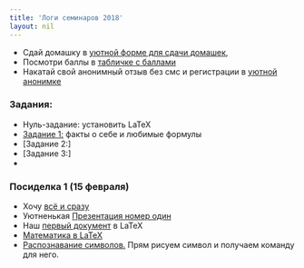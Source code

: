 ```yaml
---
title: 'Логи семинаров 2018'
layout: nil
---
```


* Сдай домашку в [уютной форме для сдачи домашек](https://docs.google.com/forms/d/1NeXvF2TvweifjkZCqfyUoEI4A_TwswzSTEzgSPH6ZPU/edit),  
* Посмотри баллы в [табличке с баллами](https://docs.google.com/spreadsheets/d/e/2PACX-1vRoFWrV3934rZdc_FRMEcnEXw4zwvIwg9JIcJMex4uXz2eI5GSwBtNIc9s8XgON5yFzXu3PddwYFg7T/pubhtml?gid=1636038328&single=true)
* Накатай свой анонимный отзыв без смс и регистрации в [уютной анонимке](https://docs.google.com/forms/d/e/1FAIpQLSfn77YbXk-hwept85Tu4y4ZZs5rtCK0kzJDeCRP08Y1_5v3dw/viewform)

### Задания:

* Нуль-задание: установить LaTeX
* [Задание 1:](https://github.com/FUlyankin/LaTeX/blob/master/Logi_2018/Homework_2018/hw1.pdf) факты о себе и любимые формулы
* [Задание 2:]
* [Задание 3:]
*



### Посиделка 1 (15 февраля)
* Хочу [всё и сразу](https://raw.githubusercontent.com/FUlyankin/LaTeX/master/Logi_2018/sem_1/sem_1.zip)
* Уютненькая [Презентация номер один](https://github.com/FUlyankin/LaTeX/blob/master/Logi_2018/sem_1/presentation/presa.pdf)
* Наш [первый документ](https://raw.githubusercontent.com/FUlyankin/LaTeX/master/Logi_2018/sem_1/Our%20first%20LaTeX%20doc.tex) в LaTeX
* [Математика в LaTeX](https://raw.githubusercontent.com/FUlyankin/LaTeX/master/Logi_2018/sem_1/math_Latex.tex)
* [Распознавание символов.](http://detexify.kirelabs.org/classify.html) Прям рисуем символ и получаем команду для него.
